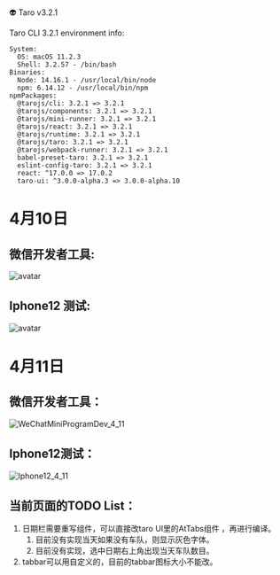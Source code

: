 👽 Taro v3.2.1

  Taro CLI 3.2.1 environment info:

    System:
      OS: macOS 11.2.3
      Shell: 3.2.57 - /bin/bash
    Binaries:
      Node: 14.16.1 - /usr/local/bin/node
      npm: 6.14.12 - /usr/local/bin/npm
    npmPackages:
      @tarojs/cli: 3.2.1 => 3.2.1 
      @tarojs/components: 3.2.1 => 3.2.1 
      @tarojs/mini-runner: 3.2.1 => 3.2.1 
      @tarojs/react: 3.2.1 => 3.2.1 
      @tarojs/runtime: 3.2.1 => 3.2.1 
      @tarojs/taro: 3.2.1 => 3.2.1 
      @tarojs/webpack-runner: 3.2.1 => 3.2.1 
      babel-preset-taro: 3.2.1 => 3.2.1 
      eslint-config-taro: 3.2.1 => 3.2.1 
      react: ^17.0.0 => 17.0.2 
      taro-ui: ^3.0.0-alpha.3 => 3.0.0-alpha.10
# 4月10日

## 微信开发者工具:
![avatar](frontend-progress-img/WeChatMiniProgramDev_4_10.jpeg)

## Iphone12 测试:
![avatar](frontend-progress-img/Iphone12_4_10.jpeg)



# 4月11日

## 微信开发者工具：

![WeChatMiniProgramDev_4_11](frontend-progress-img\WeChatMiniProgramDev_4_11.png)

## Iphone12测试：

![Iphone12_4_11](frontend-progress-img\Iphone12_4_11.png)

## 当前页面的TODO List：

1. 日期栏需要重写组件，可以直接改taro UI里的AtTabs组件 ，再进行编译。 
   1. 目前没有实现当天如果没有车队，则显示灰色字体。
   2. 目前没有实现，选中日期右上角出现当天车队数目。
2. tabbar可以用自定义的，目前的tabbar图标大小不能改。